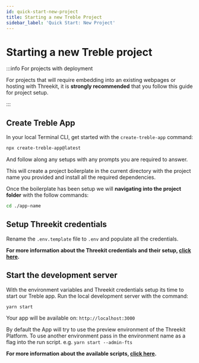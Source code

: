 ```yaml
---
id: quick-start-new-project
title: Starting a new Treble Project
sidebar_label: 'Quick Start: New Project'
---
```


# Starting a new Treble project

:::info For projects with deployment

For projects that will require embedding into an existing webpages or hosting with Threekit, it is **strongly recommended** that you follow this guide for project setup.

:::

## Create Treble App

In your local Terminal CLI, get started with the `create-treble-app` command:

```bash
npx create-treble-app@latest
```

And follow along any setups with any prompts you are required to answer.

This will create a project boilerplate in the current directory with the project name you provided and install all the required dependencies.

Once the boilerplate has been setup we will **navigating into the project folder** with the follow commands:

```bash
cd ./app-name
```

## Setup Threekit credentials

Rename the `.env.template` file to `.env` and populate all the credentials.

**For more information about the Threekit credentials and their setup, [click here](threekit-config).**

## Start the development server

With the environment variables and Threekit credentials setup its time to start our Treble app. Run the local development server with the command:

```bash
yarn start
```

Your app will be available on: `http://localhost:3000`

By default the App will try to use the preview environment of the Threekit Platform. To use another environment pass in the environment name as a flag into the run script. e.g. `yarn start --admin-fts`

**For more information about the available scripts, [click here](available-scripts).**
